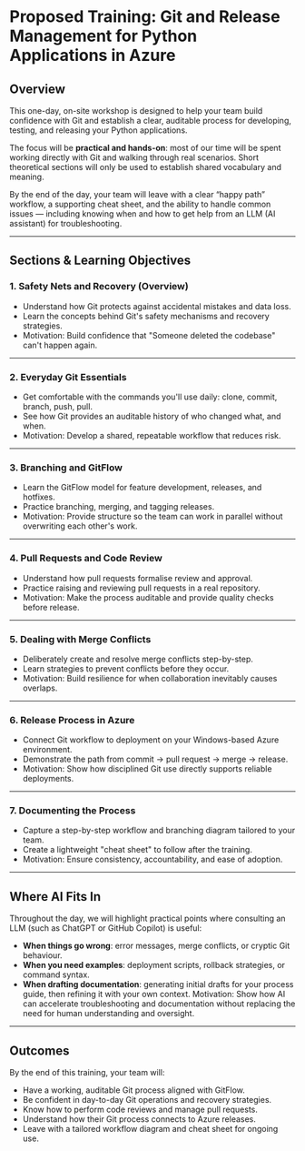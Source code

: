 # Proposed Training: Git and Release Management for Python Applications in Azure
## Overview
This one-day, on-site workshop is designed to help your team build confidence with Git and establish a clear, auditable process for developing, testing, and releasing your Python applications.

The focus will be **practical and hands-on**: most of our time will be spent working directly with Git and walking through real scenarios. Short theoretical sections will only be used to establish shared vocabulary and meaning.

By the end of the day, your team will leave with a clear “happy path” workflow, a supporting cheat sheet, and the ability to handle common issues — including knowing when and how to get help from an LLM (AI assistant) for troubleshooting.

---
## Sections & Learning Objectives
### 1. Safety Nets and Recovery (Overview)
- Understand how Git protects against accidental mistakes and data loss.
- Learn the concepts behind Git's safety mechanisms and recovery strategies.
- Motivation: Build confidence that "Someone deleted the codebase" can't happen again.
---
### 2. Everyday Git Essentials
- Get comfortable with the commands you'll use daily: clone, commit, branch, push, pull.
- See how Git provides an auditable history of who changed what, and when.
- Motivation: Develop a shared, repeatable workflow that reduces risk.
---
### 3. Branching and GitFlow
- Learn the GitFlow model for feature development, releases, and hotfixes.
- Practice branching, merging, and tagging releases.
- Motivation: Provide structure so the team can work in parallel without overwriting each other's work.
---
### 4. Pull Requests and Code Review
- Understand how pull requests formalise review and approval.
- Practice raising and reviewing pull requests in a real repository.
- Motivation: Make the process auditable and provide quality checks before release.
---
### 5. Dealing with Merge Conflicts
- Deliberately create and resolve merge conflicts step-by-step.
- Learn strategies to prevent conflicts before they occur.
- Motivation: Build resilience for when collaboration inevitably causes overlaps.
---
### 6. Release Process in Azure
- Connect Git workflow to deployment on your Windows-based Azure environment.
- Demonstrate the path from commit → pull request → merge → release.
- Motivation: Show how disciplined Git use directly supports reliable deployments.
---
### 7. Documenting the Process
- Capture a step-by-step workflow and branching diagram tailored to your team.
- Create a lightweight "cheat sheet" to follow after the training.
- Motivation: Ensure consistency, accountability, and ease of adoption.
---
## Where AI Fits In
Throughout the day, we will highlight practical points where consulting an LLM (such as ChatGPT or GitHub Copilot) is useful:
- **When things go wrong**: error messages, merge conflicts, or cryptic Git behaviour.
- **When you need examples**: deployment scripts, rollback strategies, or command syntax.
- **When drafting documentation**: generating initial drafts for your process guide, then refining it with your own context.
Motivation: Show how AI can accelerate troubleshooting and documentation without replacing the need for human understanding and oversight.
---
## Outcomes
By the end of this training, your team will:
- Have a working, auditable Git process aligned with GitFlow.
- Be confident in day-to-day Git operations and recovery strategies.
- Know how to perform code reviews and manage pull requests.
- Understand how their Git process connects to Azure releases.
- Leave with a tailored workflow diagram and cheat sheet for ongoing use.

